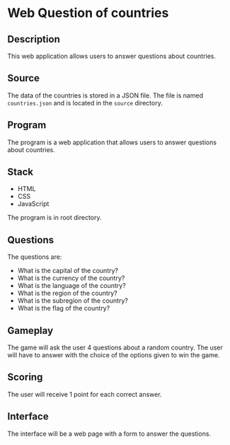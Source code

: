 # Web Question of countries

## Description

This web application allows users to answer questions about countries.

## Source

The data of the countries is stored in a JSON file. The file is named `countries.json` and is located in the `source` directory.

## Program

The program is a web application that allows users to answer questions about countries.

## Stack

- HTML
- CSS
- JavaScript

The program is in root directory.

## Questions

The questions are:
- What is the capital of the country?
- What is the currency of the country?
- What is the language of the country?
- What is the region of the country?
- What is the subregion of the country?
- What is the flag of the country?

## Gameplay

The game will ask the user 4 questions about a random country. The user will have to answer with the choice of the options given to win the game.

## Scoring

The user will receive 1 point for each correct answer.

## Interface

The interface will be a web page with a form to answer the questions.
